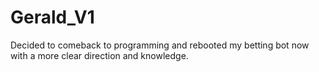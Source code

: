 # Gerald_V1
Decided to comeback to programming and rebooted my betting bot now with a more clear direction and knowledge.
